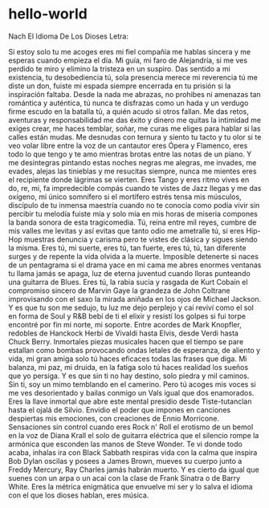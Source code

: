 # hello-world

Nach El Idioma De Los Dioses Letra:

Si estoy solo tu me acoges eres mi fiel compañía
me hablas sincera y me esperas cuando empieza el día.
Mi guía, mi faro de Alejandría, si me ves perdido
te miro y elimino la tristeza en un suspiro.
Das sentido a mi existencia, tu desobediencia
tú, sola presencia merece mi reverencia
tú me diste un don, fuiste mi espada
siempre encerrada en tu prisión si la inspiración faltaba.
Desde la nada me abrazas, no prohibes ni amenazas
tan romántica y auténtica, tú nunca te disfrazas
como un hada y un verdugo firme escudo en la batalla
tú, a quién acudo si otros fallan.
Me das retos, aventuras y responsabilidad
me das éxito y dinero me quitas la intimidad
me exiges crear, me haces temblar, soñar, me curas
me eliges para hablar si las calles están mudas.
Me desnudas con ternura y siento tu tacto y tu olor
si te veo volar libre entre la voz de un cantautor
eres Ópera y Flamenco, eres todo lo que tengo y te amo
mientras brotas entre las notas de un piano.
Y me desintegras pintando estas noches negras
me alegras, me invades, me evades, alejas las tinieblas
y me resucitas siempre, nunca me mientes
eres el recipiente donde lágrimas se vierten.
Eres Tango y eres ritmo vives en do, re, mi, fa
impredecible compás cuando te vistes de Jazz
llegas y me das oxígeno, mi único somnífero
si el mortífero estrés tensa mis músculos, discípulo
de tu inmensa maestría cuando no te conocía
como podía vivir sin percibir tu melodía
fuiste mía y solo mía en mis horas de miseria
compones la banda sonora de esta tragicomedia.
Tú, reina entre mil reyes, cumbre de mis valles
me levitas y así evitas que tanto odio me ametralle
tú, si eres Hip-Hop muestras denuncia y carisma
pero te vistes de clásica y sigues siendo la misma.
Eres tú, mi suerte, eres tú, tan fuerte, eres tú, tú, tan diferente
surges y de repente la vida olvida a la muerte.
Imposible detenerte si naces de un pentagrama
si el drama yace en mi cama me abres enormes ventanas
tu llama jamás se apaga, luz de eterna juventud
cuando lloras punteando una guitarra de Blues.
Eres tú, la rabia sucia y rasgada de Kurt Cobain
el compromiso sincero de Marvin Gaye
la grandeza de John Coltrane improvisando con el saxo
la mirada aniñada en los ojos de Michael Jackson.
Y es que tu son me sedujo, tu luz me dejo perplejo y caí
reviví como el sol en forma de Soul y R&B
bebí de ti el elixir y resistí los golpes
si fui torpe encontré por fin mi norte, mi soporte.
Entre acordes de Mark Knopfler, redobles de Hanckock Herbi
de Vivaldi hasta Elvis, desde Verdi hasta Chuck Berry.
Inmortales piezas musicales hacen que el tiempo se pare
estallan como bombas provocando ondas letales
de esperanza, de aliento y vida, mi gran amiga
solo tú haces eficaces todas las frases que diga.
Mi balanza, mi paz, mi druida, en la fatiga
solo tú haces realidad los sueños que yo persiga.
Y es que sin ti no hay destino, solo piedra y mil caminos.
Sin ti, soy un mimo temblando en el camerino.
Pero tú acoges mis voces si me ves desorientado
y bailas conmigo un Vals igual que dos enamorados.
Eres la llave inmortal que abre este mental presidio
desde Tiste-tutanclan hasta el ojalá de Silvio.
Envidio el poder que impones en canciones
despiertas mis emociones, con creaciones de Ennio Morricone.
Sensaciones sin control cuando eres Rock n' Roll
el erotismo de un bemol en la voz de Diana Krall
el solo de guitarra eléctrica que el silencio rompe
la armónica que esconden las manos de Steve Wonder.
Te vi donde todo acaba, inhalas ira con Black Sabbath
respiras vida con la calma que inspira Bob Dylan
oscilas y posees a James Brown, mueves su cuerpo
junto a Freddy Mercury, Ray Charles jamás habrán muerto.
Y es cierto da igual que suenes con un arpa o un acai
con la clase de Frank Sinatra o de Barry White.
Eres la métrica enigmática que envuelve mi ser y lo salva
el idioma con el que los dioses hablan, eres música.

